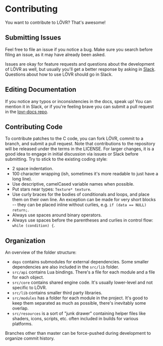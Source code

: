 Contributing
===

You want to contribute to LÖVR?  That's awesome!

Submitting Issues
---

Feel free to file an issue if you notice a bug.  Make sure you search before filing an issue, as it
may have already been asked.

Issues are okay for feature requests and questions about the development of LÖVR as well, but
usually you'll get a better response by asking in [Slack](https://lovr.org/slack).  Questions about
how to use LÖVR should go in Slack.

Editing Documentation
---

If you notice any typos or inconsistencies in the docs, speak up!  You can mention it in Slack, or
if you're feeling brave you can submit a pull request in the [lovr-docs repo](https://github.com/bjornbytes/lovr-docs).

Contributing Code
---

To contribute patches to the C code, you can fork LÖVR, commit to a branch, and submit a pull
request.  Note that contributions to the repository will be released under the terms in the LICENSE.
For larger changes, it is a good idea to engage in initial discussion via issues or Slack before
submitting.  Try to stick to the existing coding style:

- 2 space indentation.
- 100 character wrapping (ish, sometimes it's more readable to just have a long line).
- Use descriptive, camelCased variable names when possible.
- Put stars near types: `Texture* texture`.
- Use curly braces for the bodies of conditionals and loops, and place them on their own line.  An
  exception can be made for very short blocks -- they can be placed inline without curlies, e.g.
  `if (data == NULL) return;`.
- Always use spaces around binary operators.
- Always use spaces before the parentheses and curlies in control flow: `while (condition) {`.

Organization
---

An overview of the folder structure:

- `deps` contains submodules for external dependencies.  Some smaller dependencies are also included
in the `src/lib` folder.
- `src/api` contains Lua bindings.  There's a file for each module and a file for each object.
- `src/core` contains shared engine code.  It's usually lower-level and not specific to LÖVR.
- `src/lib` contains smaller third party libraries.
- `src/modules` has a folder for each module in the project.  It's good to keep them separated as
  much as possible, there's inevitably some overlap.
- `src/resources` is a sort of "junk drawer" containing helper files like shaders, icons, scripts,
  etc. often included in builds for various platforms.

Branches other than master can be force-pushed during development to organize commit history.
